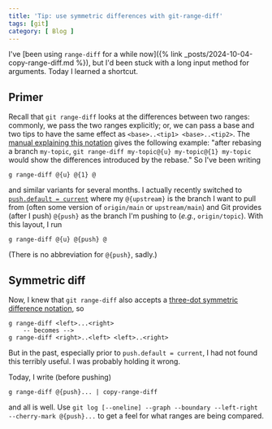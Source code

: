 ```yaml
---
title: 'Tip: use symmetric differences with git-range-diff'
tags: [git]
category: [ Blog ]
---
```


I've [been using `range-diff` for a while now]({% link
_posts/2024-10-04-copy-range-diff.md %}), but I'd been stuck with a long input
method for arguments. Today I learned a shortcut.

## Primer

Recall that `git range-diff` looks at the differences between two ranges:
commonly, we pass the two ranges explicitly; or, we can pass a base and two tips
to have the same effect as `<base>..<tip1> <base>..<tip2>`. The [manual
explaining this notation][range-diff-3-refs] gives the following example: "after
rebasing a branch `my-topic`, `git range-diff my-topic@{u} my-topic@{1}
my-topic` would show the differences introduced by the rebase." So I've been
writing

```
g range-diff @{u} @{1} @
```

and similar variants for several months. I actually recently switched to
[`push.default = current`][push-default] where my `@{upstream}` is the branch I
want to pull from (often some version of `origin/main` or `upstream/main`) and
Git provides (after I push) `@{push}` as the branch I'm pushing to (_e.g._,
`origin/topic`). With this layout, I run

```
g range-diff @{u} @{push} @
```

(There is no abbreviation for `@{push}`, sadly.)

## Symmetric diff

Now, I knew that `git range-diff` also accepts a [three-dot symmetric difference
notation][range-diff-sym-diff], so
```
g range-diff <left>...<right>
    -- becomes -->
g range-diff <right>..<left> <left>..<right>
```
But in the past, especially prior to `push.default = current`, I had not found
this terribly useful. I was probably holding it wrong.

Today, I write (before pushing)

```
g range-diff @{push}... | copy-range-diff
```

and all is well. Use `git log [--oneline] --graph --boundary --left-right --cherry-mark
@{push}...` to get a feel for what ranges are being compared.

[range-diff-3-refs]: https://git-scm.com/docs/git-range-diff#Documentation/git-range-diff.txt-ltbasegtltrev1gtltrev2gt
[push-default]: https://git-scm.com/docs/git-config#Documentation/git-config.txt-pushdefault
[range-diff-sym-diff]: https://git-scm.com/docs/git-range-diff#Documentation/git-range-diff.txt-ltrev1gt82308203ltrev2gt
